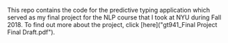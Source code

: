 This repo contains the code for the predictive typing application which served as my final project for the NLP course that I took at NYU during Fall 2018. To find out more about the project, click [here]("gt941_Final Project Final Draft.pdf").

